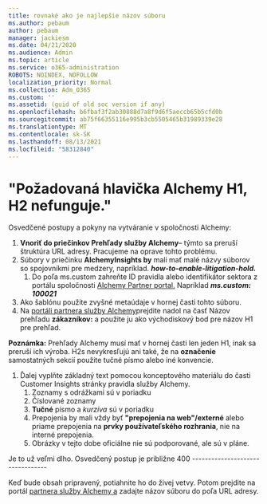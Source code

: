 ```yaml
---
title: rovnaké ako je najlepšie názov súboru
ms.author: pebaum
author: pebaum
manager: jackiesm
ms.date: 04/21/2020
ms.audience: Admin
ms.topic: article
ms.service: o365-administration
ROBOTS: NOINDEX, NOFOLLOW
localization_priority: Normal
ms.collection: Adm_O365
ms.custom: ''
ms.assetid: (guid of old soc version if any)
ms.openlocfilehash: b6fbaf3f2ab30888d7a8f9d6f5aeccb65b5cfd0b
ms.sourcegitcommit: ab75f66355116e995b3cb5505465b31989339e28
ms.translationtype: MT
ms.contentlocale: sk-SK
ms.lasthandoff: 08/13/2021
ms.locfileid: "58312840"
---
```

# <a name="required-alchemy-header-h1-h2s-dont-work"></a>"Požadovaná hlavička Alchemy H1, H2 nefunguje."
Osvedčené postupy a pokyny na vytváranie v spoločnosti Alchemy:

1. **Vnoriť do priečinkov Prehľady služby Alchemy**– týmto sa preruší štruktúra URL adresy. Pracujeme na oprave tohto problému.
1. Súbory v priečinku **AlchemyInsights by** mali mať malé názvy súborov so spojovníkmi pre medzery, napríklad. **_how-to-enable-litigation-hold._**
    1. Do poľa ms.custom zahreňte ID pravidla alebo identifikátor sektora z portálu spoločnosti [Alchemy Partner portal.](https://alchemyportal.azurewebsites.net) Napríklad ***ms.custom: 100021***
1. Ako šablónu použite zvyšné metaúdaje v hornej časti tohto súboru.
1. Na [portáli partnera služby Alchemy](https://alchemyportal.azurewebsites.net)prejdite nadol na časť Názov prehľadu **zákazníkov:** a použite ju ako východiskový bod pre názov H1 pre prehľad. 

**Poznámka:** Prehľady Alchemy musí mať v hornej časti len jeden H1, inak sa preruší ich výroba. H2s nevykresľujú ani také, že na **označenie** samostatných sekcií použite tučné písmo alebo iné konvencie.
1. Ďalej vyplňte základný text pomocou konceptového materiálu do časti Customer Insights stránky pravidla služby Alchemy.
    1. Zoznamy s odrážkami sú v poriadku
    1. Číslované zoznamy
    1. **Tučné** písmo a *kurzíva* sú v poriadku
    1. Prepojenia by mali vždy byť **"prepojenia na web"/externé** alebo priame prepojenia na **prvky používateľského rozhrania**, nie na interné prepojenia.
    1. Obrázky v tejto dobe oficiálne nie sú podporované, ale sú v pláne.

Je to už veľmi dlho. Osvedčený postup je približne 400 ---------------------------------

Keď bude obsah pripravený, potiahnite ho do živej vetvy. Potom prejdite na portál [partnera služby Alchemy a](https://alchemyportal.azurewebsites.net) zadajte názov súboru do poľa URL adresy. 